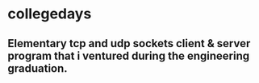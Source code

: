 # collegedays

## Elementary tcp and udp sockets client & server program that i ventured during the engineering graduation.